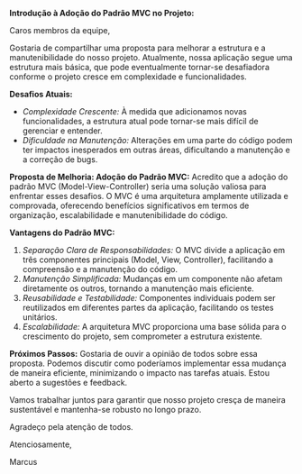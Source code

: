 **Introdução à Adoção do Padrão MVC no Projeto:**

Caros membros da equipe,

Gostaria de compartilhar uma proposta para melhorar a estrutura e a manutenibilidade do nosso projeto. Atualmente, nossa aplicação segue uma estrutura mais básica, que pode eventualmente tornar-se desafiadora conforme o projeto cresce em complexidade e funcionalidades.

**Desafios Atuais:**
- *Complexidade Crescente:* À medida que adicionamos novas funcionalidades, a estrutura atual pode tornar-se mais difícil de gerenciar e entender.
- *Dificuldade na Manutenção:* Alterações em uma parte do código podem ter impactos inesperados em outras áreas, dificultando a manutenção e a correção de bugs.

**Proposta de Melhoria: Adoção do Padrão MVC:**
Acredito que a adoção do padrão MVC (Model-View-Controller) seria uma solução valiosa para enfrentar esses desafios. O MVC é uma arquitetura amplamente utilizada e comprovada, oferecendo benefícios significativos em termos de organização, escalabilidade e manutenibilidade do código.

**Vantagens do Padrão MVC:**
1. *Separação Clara de Responsabilidades:* O MVC divide a aplicação em três componentes principais (Model, View, Controller), facilitando a compreensão e a manutenção do código.
2. *Manutenção Simplificada:* Mudanças em um componente não afetam diretamente os outros, tornando a manutenção mais eficiente.
3. *Reusabilidade e Testabilidade:* Componentes individuais podem ser reutilizados em diferentes partes da aplicação, facilitando os testes unitários.
4. *Escalabilidade:* A arquitetura MVC proporciona uma base sólida para o crescimento do projeto, sem comprometer a estrutura existente.

**Próximos Passos:**
Gostaria de ouvir a opinião de todos sobre essa proposta. Podemos discutir como poderíamos implementar essa mudança de maneira eficiente, minimizando o impacto nas tarefas atuais. Estou aberto a sugestões e feedback.

Vamos trabalhar juntos para garantir que nosso projeto cresça de maneira sustentável e mantenha-se robusto no longo prazo.

Agradeço pela atenção de todos.

Atenciosamente,

Marcus